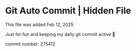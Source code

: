 # Git Auto Commit | Hidden File

This file was added Feb 12, 2025

Just for fun and keeping my daily git commit active 🤪

commit number: 275412
